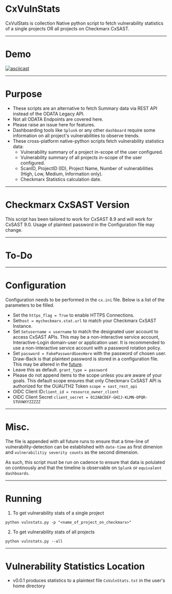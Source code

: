 # CxVulnStats

CxVulStats is collection Native python script to fetch vulnerability statistics of a single projects OR all projects on Checkmarx CxSAST.

-------------------

# Demo
[![asciicast](https://asciinema.org/a/312487.svg)](https://asciinema.org/a/312487?autoplay=1)

-------------------

# Purpose
- These scripts are an alternative to fetch Summary data via REST API instead of the ODATA Legacy API.
- Not all ODATA Endpoints are covered here.
- Please raise an issue here for features.
- Dashboarding tools like `Splunk` or any other `dashboard` require some information on all project's vulnerabilities to observe trends.
- These cross-platform native-python scripts fetch vulnerability statistics data:
  * Vulnerability summary of a project in-scope of the user configured.
  * Vulnerability summary of all projects in-scope of the user configured.
  * ScanID, ProjectID (ID), Project Name, Number of vulnerabilities (High, Low, Medium, Information only).
  * Checkmarx Statistics calculation date.

-------------------

# Checkmarx CxSAST Version

This script has been tailored to work for CxSAST 8.9 and will work for CxSAST 9.0. Usage of plaintext password in the Configuration file may change.

-------------------
# To-Do

-------------------

# Configuration
Configuration needs to be performed in the `cx.ini` file. Below is a list of the parameters to be filled.

- Set the `https_flag = True` to enable HTTPS Connections.
- Set`host = mycheckmarx.stat.url` to match your Checkmarx CxSAST Instance.
- Set `Setusername = username` to match the designated user account to access CxSAST APIs. This may be a non-interactive service account, Interactive-Login domain-user or application user. It is recommended to use a non-interactive service account with a password rotation policy.
- Set `password = FakePasswordGoesHere` with the password of chosen user. Draw-Back is that plaintext password is stored in a configuration file. This may be altered in the [future](https://github.com/checkmarx-ts/CxVulnStats/issues/2).
- Leave this as default. `grant_type = password`
- Please do not append items to the scope unless you are aware of your goals. This default scope ensures that only Checkmarx CxSAST API is authorized for the OUAUTH2 Token `scope = sast_rest_api`
- OIDC Client ID`client_id = resource_owner_client`
- OIDC Client Secret `client_secret = 012ABCDEF-GHIJ-KLMN-OPQR-STUVWXYZZZZZ`

-------------------

# Misc.

The file is appended with all future runs to ensure that a time-line of vulnerability-detection can be established with `date-time` as first dimenion and `vulnerabilitiy severity counts` as the second dimension.

As such, this script must be run on cadence to ensure that data is polulated on continously and that the timeline is observable on `Splunk` or `equivalent dashboards`.

-------------------

# Running

1. To get vulnerability stats of a single project
```
python vulnstats.py -p "<name_of_project_on_checkmarx>"
```
2.  To get vulnerability stats of all projects
```
python vulnstats.py --all
```

-------------------

# Vulnerability Statistics Location
* v0.0.1 produces statistics to a plaintext file `CxVulnStats.txt` in the user's home directory
